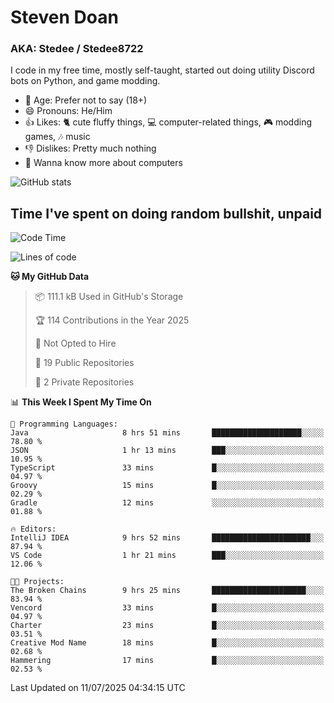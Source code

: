 # Steven Doan
### AKA: Stedee / Stedee8722
I code in my free time, mostly self-taught, started out doing utility Discord bots on Python, and game modding.

- 🤔 Age: Prefer not to say (18+)
- 😄 Pronouns: He/Him
- 👍 Likes: 🐈 cute fluffy things, 💻 computer-related things, 🎮 modding games, 🎶 music
- 👎 Dislikes: Pretty much nothing
- 🥹 Wanna know more about computers

![GitHub stats](https://github-readme-stats-iota-mocha-40.vercel.app/api?username=Stedee8722&show=prs_merged,prs_merged_percentage&show_icons=true&theme=transparent)

## Time I've spent on doing random bullshit, unpaid
<!--START_SECTION:Time I've spent on doing random bullshit, unpaid-->
![Code Time](http://img.shields.io/badge/Code%20Time-297%20hrs%2041%20mins-blue)

![Lines of code](https://img.shields.io/badge/From%20Hello%20World%20I%27ve%20Written-85.1%20thousand%20lines%20of%20code-blue)

**🐱 My GitHub Data** 

> 📦 111.1 kB Used in GitHub's Storage 
 > 
> 🏆 114 Contributions in the Year 2025
 > 
> 🚫 Not Opted to Hire
 > 
> 📜 19 Public Repositories 
 > 
> 🔑 2 Private Repositories 
 > 
📊 **This Week I Spent My Time On** 

```text
💬 Programming Languages: 
Java                     8 hrs 51 mins       ████████████████████░░░░░   78.80 % 
JSON                     1 hr 13 mins        ███░░░░░░░░░░░░░░░░░░░░░░   10.95 % 
TypeScript               33 mins             █░░░░░░░░░░░░░░░░░░░░░░░░   04.97 % 
Groovy                   15 mins             █░░░░░░░░░░░░░░░░░░░░░░░░   02.29 % 
Gradle                   12 mins             ░░░░░░░░░░░░░░░░░░░░░░░░░   01.88 % 

🔥 Editors: 
IntelliJ IDEA            9 hrs 52 mins       ██████████████████████░░░   87.94 % 
VS Code                  1 hr 21 mins        ███░░░░░░░░░░░░░░░░░░░░░░   12.06 % 

🐱‍💻 Projects: 
The Broken Chains        9 hrs 25 mins       █████████████████████░░░░   83.94 % 
Vencord                  33 mins             █░░░░░░░░░░░░░░░░░░░░░░░░   04.97 % 
Charter                  23 mins             █░░░░░░░░░░░░░░░░░░░░░░░░   03.51 % 
Creative Mod Name        18 mins             █░░░░░░░░░░░░░░░░░░░░░░░░   02.68 % 
Hammering                17 mins             █░░░░░░░░░░░░░░░░░░░░░░░░   02.53 % 
```


 Last Updated on 11/07/2025 04:34:15 UTC
<!--END_SECTION:Time I've spent on doing random bullshit, unpaid-->
